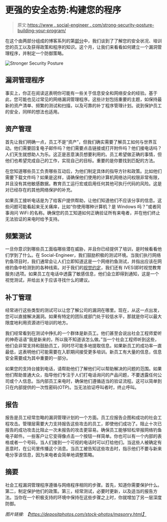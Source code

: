 # 更强的安全态势:构建您的程序

> 原文:[https://www . social-engineer . com/strong-security-posture-building-your-program/](https://www.social-engineer.com/stronger-security-posture-building-your-program/)

在这个由两部分组成的博客系列的第[部分](https://www.social-engineer.com/stronger-security-posture-where-to-start/)中，我们谈到了了解您的安全状况、培训您的员工以及获得政策和程序的知识。这个月，让我们来看看如何建立一个漏洞管理程序，并制定一个防御策略。

![Stronger Security Posture](../Images/0d2287412dd74c1636ff9fe8c0b2bf50.png)

## 漏洞管理程序

事实上，你正在阅读这表明你可能有一些关于信息安全和网络安全的经验。基于此，您可能也见过常见的网络漏洞管理程序。这些计划包括重要的主题，如保持最新的资产清单、频繁的测试和扫描，以及可靠的补丁程序管理计划。说到保护员工的安全，同样的想法也适用。

## 资产管理

首先让我们明确一点，员工不是“资产”，但我们确实需要了解员工如何与世界互动。他们需要回复电子邮件吗？他们需要点击链接或打开附件吗？他们接电话吗？人们天生就想助人为乐。这正是恶意演员想要利用的。员工希望做正确的事情，但他们也希望完成自己的工作，实现自己的目标。重要的是你要找到匹配的方法。

在您知道哪些员工负责哪些互动后，为他们制定具体的指导方针和政策。比如他们需要下载文件吗？如果是这样，请确保他们使用的计算机网络访问权限非常有限，并且没有其他敏感数据。教育员工运行宏或启用任何其他可执行代码的风险。这是对已经存在的其他网络保护的补充。

如果员工接听电话是为了给客户提供帮助，让他们知道他们不应该分享的信息。这些问题可能看起来无关痛痒，比如“你使用哪种计算机？是 Windows 吗？”或者同事询问 WiFi 的名称。确保您的员工知道如何正确验证所有来电者，并在他们终止无法验证的来电时给予支持。

## 频繁测试

一旦你意识到哪些员工面临哪些潜在威胁，并且你已经提供了培训，是时候看看他们学到了什么。在 Social-Engineer，我们鼓励积极的测试环境。当我们执行网络钓鱼项目时，我们通常会让人们立即知道这是一个网络钓鱼测试，并指出应该在网络钓鱼中检测到的各种线索。对于我们的[视觉约定](https://www.social-engineer.com/managed-services/managed-vishing-service/)，我们还有 IVES(即时视觉教育服务)选项。如果员工在电话中透露了敏感信息，他们会立即得到通知，这是一个视觉测试，并给出关于应该寻找什么的建议。

## 补丁管理

经常进行这些类型的测试可以让您了解公司的漏洞在哪里。现在，从这一点出发，您可以直接解决漏洞。如果有特定的团队或部门处于较低水平，那就是你可以最大限度地利用资源进行培训的地方。

我们经常看到在测试中挣扎的一个群体是新员工。他们甚至会说出社会工程师爱听的神奇话语“我是新来的，所以我不知道该怎么做。”当一个社会工程师听到这些，他们会非常支持和鼓励员工，同时尽可能多地提取信息。如果新员工的成功率一直最低，这表明他们可能需要在入职期间接受更多培训。新员工有大量的信息，信息安全需要成为其中重要的一部分。

如果您的支持台接到电话，请帮助他们了解他们可以帮助解决的问题的范围。如果他们帮助普通大众，指导他们专注于人们打电话询问的产品问题，不要透露任何公司或个人信息。当内部员工来电时，确保他们遵循适当的验证流程。这可以简单到只在内部提供的一次性密码(OTP)。当无法验证呼叫者时，终止呼叫。

## 报告

报告是员工经常忽略的漏洞管理计划的一个方面。员工应报告企图和成功的社会工程攻击。管理层需要大力支持报告这些攻击的员工，即使他们成功了。阻止十次已报告的成功攻击比阻止一次未报告的攻击更容易。确保员工能够轻松举报网络钓鱼电子邮件。一些客户让它变得像点击一个按钮一样简单。你也可以有一个内部的表格或者一个号码，当人们接到一个可视的电话时可以打给他们。当这些人被确定有恶意时，在公司里传播这个消息。当员工被告知这些攻击时，指示他们不要与新来电分享该信息，因为来电者会简单地调整策略。

## 摘要

社会工程漏洞管理程序遵循与网络程序相同的步骤。首先，知道你需要保护什么。第二，制定保护他们的政策。第三，经常测试，必要时更新，以及适当的报告方法。当你在一个积极支持的环境中保持在这些步骤之上时，你就增加了另一层深度防御。

*图片链接:*
*【https://depositphotos.com/stock-photos/masonry.html】*